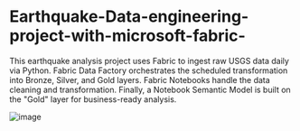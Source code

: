 # Earthquake-Data-engineering-project-with-microsoft-fabric-
This earthquake analysis project uses Fabric to ingest raw USGS data daily via Python. Fabric Data Factory orchestrates the scheduled transformation into Bronze, Silver, and Gold layers. Fabric Notebooks handle the data cleaning and transformation. Finally, a Notebook Semantic Model is built on the "Gold" layer for business-ready analysis.

![image](https://github.com/user-attachments/assets/b06d4cb2-8d4b-479d-bc04-b56bcc84bcbb)
